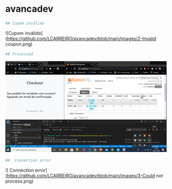 # avancadev


```bash
## Cupom inválido 
```
![Cupom inválido](https://github.com/LCARREIRO/avancadev/blob/main/images/2-Invalid coupon.png)

```bash
## Processed 
```
![Processed](https://github.com/LCARREIRO/avancadev/blob/main/images/1-Processed.png)

```bash
##  Connection error 
```
![ Connection error](https://github.com/LCARREIRO/avancadev/blob/main/images/3-Could not process.png)
